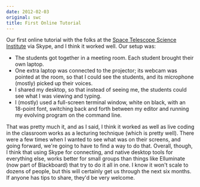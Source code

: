 ```yaml
---
date: 2012-02-03
original: swc
title: First Online Tutorial
---
```

<p>Our first online tutorial with the folks at the <a href="http://www.stsci.edu">Space Telescope Science Institute</a> via Skype, and I think it worked well. Our setup was:</p>
<ul>
<li>The students got together in a meeting room. Each student brought their own laptop.</li>
<li>One extra laptop was connected to the projector; its webcam was pointed at the room, so that I could see the students, and its microphone (mostly) picked up their voices.</li>
<li>I shared my desktop, so that instead of seeing me, the students could see what I was viewing and typing.</li>
<li>I (mostly) used a full-screen terminal window, white on black, with an 18-point font, switching back and forth between my editor and running my evolving program on the command line.</li>
</ul>
<p>That was pretty much it, and as I said, I think it worked as well as live coding in the classroom works as a lecturing technique (which is pretty well). There were a few times when I wanted to see what was on their screens, and going forward, we're going to have to find a way to do that. Overall, though, I think that using Skype for connecting, and native desktop tools for everything else, works better for small groups than things like Elluminate (now part of Blackboard) that try to do it all in one. I know it won't scale to dozens of people, but this will certainly get us through the next six months. If anyone has tips to share, they'd be very welcome.</p>
